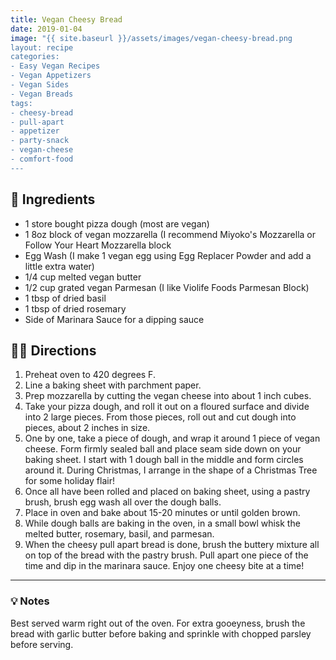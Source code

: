 ```yaml
---
title: Vegan Cheesy Bread
date: 2019-01-04
image: "{{ site.baseurl }}/assets/images/vegan-cheesy-bread.png
layout: recipe
categories:
- Easy Vegan Recipes
- Vegan Appetizers
- Vegan Sides
- Vegan Breads
tags:
- cheesy-bread
- pull-apart
- appetizer
- party-snack
- vegan-cheese
- comfort-food
---
```


## 🧾 Ingredients

- 1 store bought pizza dough (most are vegan)
- 1 8oz block of vegan mozzarella (I recommend Miyoko's Mozzarella or Follow Your Heart Mozzarella block
- Egg Wash (I make 1 vegan egg using Egg Replacer Powder and add a little extra water)
- 1/4 cup melted vegan butter
- 1/2 cup grated vegan Parmesan (I like Violife Foods Parmesan Block)
- 1 tbsp of dried basil
- 1 tbsp of dried rosemary
- Side of Marinara Sauce for a dipping sauce

## 👩‍🍳 Directions

1. Preheat oven to 420 degrees F.
2. Line a baking sheet with parchment paper.
3. Prep mozzarella by cutting the vegan cheese into about 1 inch cubes.
4. Take your pizza dough, and roll it out on a floured surface and divide into 2 large pieces. From those pieces, roll out and cut dough into pieces, about 2 inches in size. 
5. One by one, take a piece of dough, and wrap it around 1 piece of vegan cheese. Form firmly sealed ball and place seam side down on your baking sheet. I start with 1 dough ball in the middle and form circles around it. During Christmas, I arrange in the shape of a Christmas Tree for some holiday flair!
6. Once all have been rolled and placed on baking sheet, using a pastry brush, brush egg wash all over the dough balls.
7. Place in oven and bake about 15-20 minutes or until golden brown. 
8. While dough balls are baking in the oven, in a small bowl whisk the melted butter, rosemary, basil, and parmesan. 
9. When the cheesy pull apart bread is done, brush the buttery mixture all on top of the bread with the pastry brush. Pull apart one piece of the time and dip in the marinara sauce. Enjoy one cheesy bite at a time!


---

### 💡 Notes

Best served warm right out of the oven. For extra gooeyness, brush the bread with garlic butter before baking and sprinkle with chopped parsley before serving.
